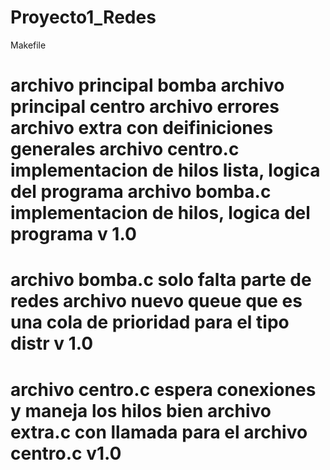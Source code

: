Proyecto1_Redes
===============

Makefile

archivo principal bomba
archivo principal centro
archivo errores
archivo extra con deifiniciones generales
archivo centro.c implementacion de hilos lista, logica del programa
archivo bomba.c implementacion de hilos, logica del programa
v 1.0
========================

archivo bomba.c solo falta parte de redes
archivo nuevo queue que es una cola de prioridad para el tipo distr
v 1.0
========================

archivo centro.c espera conexiones  y maneja los hilos bien
archivo extra.c con llamada para el archivo centro.c
v1.0
========================